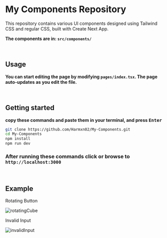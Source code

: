 # My Components Repository

This repository contains various UI components designed using Tailwind CSS and regular CSS, built with Create Next App.

**The components are in: `src/components/`**

&nbsp;

## Usage

**You can start editing the page by modifying `pages/index.tsx`. The page auto-updates as you edit the file.**

&nbsp;

## Getting started

**copy these commands and paste them in your terminal, and press
<kbd>Enter</kbd>**

```bash
git clone https://github.com/Harmxn02/My-Components.git
cd My-Components
npm install
npm run dev
```

### After running these commands click or browse to **`http://localhost:3000`**

&nbsp;

## Example

Rotating Button

![rotatingCube](./src/gifs/rotating-cube.gif)

Invalid Input

![invalidInput](./src/gifs/invalid-input.gif)
